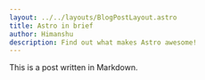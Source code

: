 ```yaml
---
layout: ../../layouts/BlogPostLayout.astro
title: Astro in brief
author: Himanshu
description: Find out what makes Astro awesome!
---
```

This is a post written in Markdown.